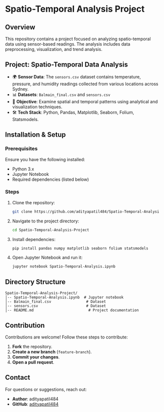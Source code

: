 # Spatio-Temporal Analysis Project

## Overview
This repository contains a project focused on analyzing spatio-temporal data using sensor-based readings. The analysis includes data preprocessing, visualization, and trend analysis.

## Project: Spatio-Temporal Data Analysis
- 🌍 **Sensor Data**: The `sensors.csv` dataset contains temperature, pressure, and humidity readings collected from various locations across Sydney.
- 📊 **Datasets**: `Balmain_final.csv` and `sensors.csv`
- 🎯 **Objective**: Examine spatial and temporal patterns using analytical and visualization techniques.
- 🛠 **Tech Stack**: Python, Pandas, Matplotlib, Seaborn, Folium, Statsmodels.

## Installation & Setup
### Prerequisites
Ensure you have the following installed:
- Python 3.x
- Jupyter Notebook
- Required dependencies (listed below)

### Steps
1. Clone the repository:
   ```sh
   git clone https://github.com/adityapatil484/Spatio-Temporal-Analysis-Project.git
   ```
2. Navigate to the project directory:
   ```sh
   cd Spatio-Temporal-Analysis-Project
   ```
3. Install dependencies:
   ```sh
   pip install pandas numpy matplotlib seaborn folium statsmodels
   ```
4. Open Jupyter Notebook and run it:
   ```sh
   jupyter notebook Spatio-Temporal-Analysis.ipynb
   ```

## Directory Structure
```
Spatio-Temporal-Analysis-Project/
│-- Spatio-Temporal-Analysis.ipynb  # Jupyter notebook
│-- Balmain_final.csv                # Dataset
│-- sensors.csv                      # Dataset
│-- README.md                         # Project documentation
```

## Contribution
Contributions are welcome! Follow these steps to contribute:
1. **Fork** the repository.
2. **Create a new branch** (`feature-branch`).
3. **Commit your changes**.
4. **Open a pull request**.

## Contact
For questions or suggestions, reach out:
- **Author**: adityapatil484
- **GitHub**: [adityapatil484](https://github.com/adityapatil484)
